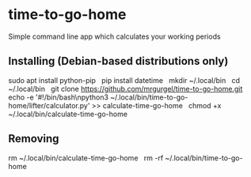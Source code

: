 # time-to-go-home
Simple command line app which calculates your working periods

## Installing (Debian-based distributions only)

sudo apt install python-pip &nbsp;
pip install datetime &nbsp;
mkdir ~/.local/bin &nbsp;
cd ~/.local/bin &nbsp;
git clone https://github.com/mrgurgel/time-to-go-home.git &nbsp;
echo -e '#!/bin/bash\npython3 ~/.local/bin/time-to-go-home/lifter/calculator.py' >> calculate-time-go-home &nbsp;
chmod +x ~/.local/bin/calculate-time-go-home &nbsp;


## Removing

rm ~/.local/bin/calculate-time-go-home &nbsp;
rm -rf ~/.local/bin/time-to-go-home &nbsp;
